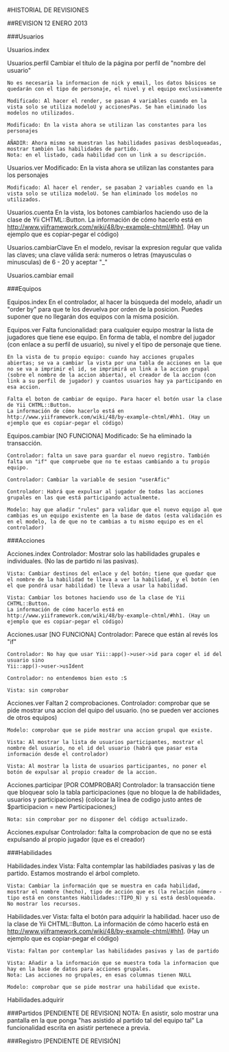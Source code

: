 #HISTORIAL DE REVISIONES

##REVISION 12 ENERO 2013

###Usuarios

Usuarios.index 	

Usuarios.perfil
    Cambiar el título de la página por 
    perfil de "nombre del usuario"

    No es necesaria la informacion de nick y email, los datos básicos se quedarán con el tipo de personaje, el nivel y el equipo exclusivamente

    Modificado: Al hacer el render, se pasan 4 variables cuando en la vista solo se utiliza modeloU y accionesPas. Se han eliminado los modelos no utilizados.

    Modificado: En la vista ahora se utilizan las constantes para los personajes

    AÑADIR: Ahora mismo se muestran las habilidades pasivas desbloqueadas, mostrar también las habilidades de partido.
    Nota: en el listado, cada habilidad con un link a su descripción.

Usuarios.ver
    Modificado: En la vista ahora se utilizan las constantes para los personajes

    Modificado: Al hacer el render, se pasaban 2 variables cuando en la vista solo se utiliza modeloU. Se han eliminado los modelos no utilizados.

Usuarios.cuenta
    En la vista, los botones cambiarlos haciendo uso de la clase de Yii CHTML::Button.
    La información de cómo hacerlo está en http://www.yiiframework.com/wiki/48/by-example-chtml/#hh1. (Hay un ejemplo que es copiar-pegar el código)

Usuarios.cambiarClave
    En el modelo, revisar la expresion regular que valida las claves; una clave válida será:
    numeros o letras (mayusculas o minusculas) de 6 - 20 y aceptar "_"

Usuarios.cambiar email

###Equipos

Equipos.index
    En el controlador, al hacer la búsqueda del modelo, añadir un "order by" para que te los devuelva por orden de la posicion. Puedes suponer que no llegarán dos equipos con la misma posición.

Equipos.ver 
    Falta funcionalidad: para cualquier equipo mostrar la lista de jugadores que tiene ese equipo. En forma de tabla, el nombre del jugador (con enlace a su perfil de usuario), su nivel y el tipo de personaje que tiene.

    En la vista de tu propio equipo: cuando hay acciones grupales abiertas; se va a cambiar la vista por una tabla de acciones en la que no se va a imprimir el id, se imprimirá un link a la accion grupal (sobre el nombre de la accion abierta), el creador de la accion (con link a su perfil de jugador) y cuantos usuarios hay ya participando en esa accion.

    Falta el boton de cambiar de equipo. Para hacer el botón usar la clase de Yii CHTML::Button. 
    La información de cómo hacerlo está en http://www.yiiframework.com/wiki/48/by-example-chtml/#hh1. (Hay un ejemplo que es copiar-pegar el código) 

Equipos.cambiar [NO FUNCIONA]
    Modificado: Se ha eliminado la transacción. 

    Controlador: falta un save para guardar el nuevo registro. También falta un "if" que compruebe que no te estaas cambiando a tu propio equipo. 

    Controlador: Cambiar la variable de sesion "userAfic"

    Controlador: Habrá que expulsar al jugador de todas las acciones grupales en las que está participando actualmente.

    Modelo: hay que añadir "rules" para validar que el nuevo equipo al que cambias es un equipo existente en la base de datos (esta validación es en el modelo, la de que no te cambias a tu mismo equipo es en el controlador)

###Acciones

Acciones.index
    Controlador: Mostrar solo las habilidades grupales e individuales. (No las de partido ni las pasivas).

    Vista: Cambiar destinos del enlace y del botón; tiene que quedar que el nombre de la habilidad te lleva a ver la habilidad, y el botón (en el que pondrá usar habilidad) te lleva a usar la habilidad.

    Vista: Cambiar los botones haciendo uso de la clase de Yii CHTML::Button.
    La información de cómo hacerlo está en http://www.yiiframework.com/wiki/48/by-example-chtml/#hh1. (Hay un ejemplo que es copiar-pegar el código)

Acciones.usar [NO FUNCIONA]
    Controlador: Parece que están al revés los "if"

    Controlador: No hay que usar Yii::app()->user->id para coger el id del usuario sino
    Yii::app()->user->usIdent

    Controlador: no entendemos bien esto :S

    Vista: sin comprobar

Acciones.ver
    Faltan 2 comprobaciones.
    Controlador: comprobar que se pide mostrar una accion del quipo del usuario. (no se pueden ver acciones de otros equipos)

    Modelo: comprobar que se pide mostrar una accion grupal que existe. 

    Vista: Al mostrar la lista de usuarios participantes, mostrar el nombre del usuario, no el id del usuario (habrá que pasar esta información desde el controlador)

    Vista: Al mostrar la lista de usuarios participantes, no poner el botón de expulsar al propio creador de la accion.

Acciones.participar [POR COMPROBAR]
    Controlador: la transacción tiene que bloquear solo la tabla participaciones (que  no bloque la de habilidades, usuarios y participaciones)
    (colocar la linea de codigo justo antes de   
       $participacion = new Participaciones;)

    Nota: sin comprobar por no disponer del código actualizado.

Acciones.expulsar
    Controlador: falta la comprobacion de que no se está expulsando al propio jugador (que es el creador)

###Habilidades

Habilidades.index 
    Vista: Falta contemplar las habildiades pasivas y las de partido. Estamos mostrando el árbol completo. 

    Vista: Cambiar la información que se muestra en cada habilidad, mostrar el nombre (hecho), tipo de acción que es (la relación número - tipo está en constantes Habilidades::TIPO_N) y si está desbloqueada. No mostrar los recursos.

Habilidades.ver
    Vista: falta el botón para adquirir la habilidad. 
    hacer uso de la clase de Yii CHTML::Button.
    La información de cómo hacerlo está en http://www.yiiframework.com/wiki/48/by-example-chtml/#hh1. (Hay un ejemplo que es copiar-pegar el código)

    Vista: Faltan por contemplar las habilidades pasivas y las de partido

    Vista: Añadir a la información que se muestra toda la informacion que hay en la base de datos para acciones grupales.
    Nota: Las acciones no grupales, en esas columnas tienen NULL

    Modelo: comprobar que se pide mostrar una habilidad que existe.

Habilidades.adquirir

###Partidos [PENDIENTE DE REVISION]
NOTA: En asistir, solo mostrar una pantalla en la que ponga "has asistido al partido tal del equipo tal"
La funcionalidad escrita en asistir pertenece a previa.


###Registro [PENDIENTE DE REVISIÓN]

###
